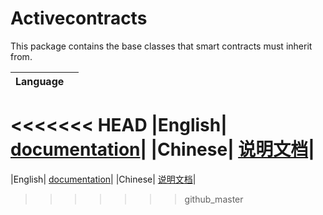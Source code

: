 # Activecontracts

This package contains the base classes that smart contracts must inherit from.

|Language| |
|--------|-|
<<<<<<< HEAD
|English| [documentation](https://github.com/activeledger/activeledger/docs/en-gb/contracts/README.md)|
|Chinese| [说明文档](https://github.com/activeledger/activeledger/docs/zh-cn/contracts/README.md)|
=======
|English| [documentation](https://github.com/activeledger/activeledger/blob/master/docs//en-gb/contracts/README.md)|
|Chinese| [说明文档](https://github.com/activeledger/activeledger/blob/master/docs//zh-cn/contracts/README.md)|
>>>>>>> github_master
